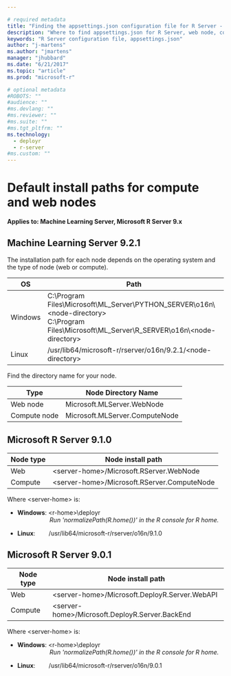 ```yaml
---

# required metadata
title: "Finding the appsettings.json configuration file for R Server - Machine Learning Server | Microsoft Docs"
description: "Where to find appsettings.json for R Server, web node, compute node"
keywords: "R Server configuration file, appsettings.json"
author: "j-martens"
ms.author: "jmartens"
manager: "jhubbard"
ms.date: "6/21/2017"
ms.topic: "article"
ms.prod: "microsoft-r"

# optional metadata
#ROBOTS: ""
#audience: ""
#ms.devlang: ""
#ms.reviewer: ""
#ms.suite: ""
#ms.tgt_pltfrm: ""
ms.technology: 
  - deployr
  - r-server
#ms.custom: ""
---
```


# Default install paths for compute and web nodes

**Applies to:  Machine Learning Server, Microsoft R Server 9.x**

## Machine Learning Server 9.2.1

The installation path for each node depends on the operating system and the type of node (web or compute).

|OS|Path|
|----|------------|
|Windows|C:\Program Files\Microsoft\ML\_Server\PYTHON\_SERVER\o16n\\\<node-directory><br>C:\Program Files\Microsoft\ML\_Server\R\_SERVER\o16n\\\<node-directory>|
|Linux|/usr/lib64/microsoft-r/rserver/o16n/9.2.1/\<node-directory>||

Find the directory name for your node. 

|Type|Node Directory Name|
|----|------------|
|Web node|Microsoft.MLServer.WebNode|
|Compute node|Microsoft.MLServer.ComputeNode|

## Microsoft R Server 9.1.0

|Node type|Node install path|
|----|------------|
|Web|\<server-home>/Microsoft.RServer.WebNode|
|Compute|\<server-home>/Microsoft.RServer.ComputeNode|

Where \<server-home> is:
+ **Windows**: \<r-home>\deployr  
  &nbsp;&nbsp;&nbsp;&nbsp;&nbsp;&nbsp;&nbsp;&nbsp;&nbsp;&nbsp;&nbsp;&nbsp;&nbsp;&nbsp;&nbsp;&nbsp;&nbsp;&nbsp;&nbsp;_Run 'normalizePath(R.home())' in the R console for R home._

+ **Linux**: &nbsp;&nbsp;&nbsp;&nbsp;&nbsp;&nbsp;&nbsp;/usr/lib64/microsoft-r/rserver/o16n/9.1.0  


## Microsoft R Server 9.0.1

|Node type|Node install path|
|----|------------|
|Web|\<server-home>/Microsoft.DeployR.Server.WebAPI|
|Compute|\<server-home>/Microsoft.DeployR.Server.BackEnd|

Where \<server-home> is:
+ **Windows**: \<r-home>\deployr  
  &nbsp;&nbsp;&nbsp;&nbsp;&nbsp;&nbsp;&nbsp;&nbsp;&nbsp;&nbsp;&nbsp;&nbsp;&nbsp;&nbsp;&nbsp;&nbsp;&nbsp;&nbsp;&nbsp;_Run 'normalizePath(R.home())' in the R console for R home._

+ **Linux**: &nbsp;&nbsp;&nbsp;&nbsp;&nbsp;&nbsp;&nbsp;/usr/lib64/microsoft-r/rserver/o16n/9.0.1  